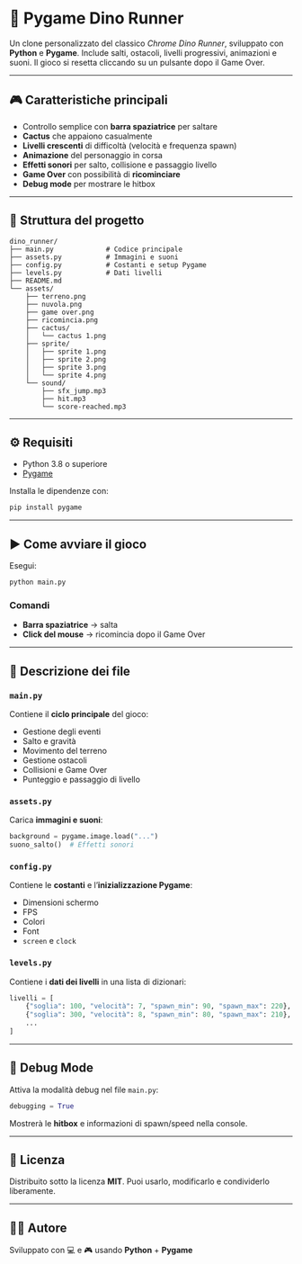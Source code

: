 # 🦖 Pygame Dino Runner

Un clone personalizzato del classico *Chrome Dino Runner*, sviluppato con **Python** e **Pygame**. Include salti, ostacoli, livelli progressivi, animazioni e suoni. Il gioco si resetta cliccando su un pulsante dopo il Game Over.

---

## 🎮 Caratteristiche principali

- Controllo semplice con **barra spaziatrice** per saltare
- **Cactus** che appaiono casualmente
- **Livelli crescenti** di difficoltà (velocità e frequenza spawn)
- **Animazione** del personaggio in corsa
- **Effetti sonori** per salto, collisione e passaggio livello
- **Game Over** con possibilità di **ricominciare**
- **Debug mode** per mostrare le hitbox

---

## 🧱 Struttura del progetto

```
dino_runner/
├── main.py             # Codice principale
├── assets.py           # Immagini e suoni
├── config.py           # Costanti e setup Pygame
├── levels.py           # Dati livelli
├── README.md
└── assets/
    ├── terreno.png
    ├── nuvola.png
    ├── game over.png
    ├── ricomincia.png
    ├── cactus/
    │   └── cactus 1.png
    ├── sprite/
    │   ├── sprite 1.png
    │   ├── sprite 2.png
    │   ├── sprite 3.png
    │   └── sprite 4.png
    └── sound/
        ├── sfx_jump.mp3
        ├── hit.mp3
        └── score-reached.mp3
```

---

## ⚙️ Requisiti

- Python 3.8 o superiore
- [Pygame](https://www.pygame.org/)

Installa le dipendenze con:

```bash
pip install pygame
```

---

## ▶️ Come avviare il gioco

Esegui:

```bash
python main.py
```

### Comandi

- **Barra spaziatrice** → salta
- **Click del mouse** → ricomincia dopo il Game Over

---

## 📁 Descrizione dei file

### `main.py`

Contiene il **ciclo principale** del gioco:

- Gestione degli eventi
- Salto e gravità
- Movimento del terreno
- Gestione ostacoli
- Collisioni e Game Over
- Punteggio e passaggio di livello

### `assets.py`

Carica **immagini e suoni**:

```python
background = pygame.image.load("...")
suono_salto()  # Effetti sonori
```

### `config.py`

Contiene le **costanti** e l’**inizializzazione Pygame**:

- Dimensioni schermo
- FPS
- Colori
- Font
- `screen` e `clock`

### `levels.py`

Contiene i **dati dei livelli** in una lista di dizionari:

```python
livelli = [
    {"soglia": 100, "velocità": 7, "spawn_min": 90, "spawn_max": 220},
    {"soglia": 300, "velocità": 8, "spawn_min": 80, "spawn_max": 210},
    ...
]
```

---

## 🐞 Debug Mode

Attiva la modalità debug nel file `main.py`:

```python
debugging = True
```

Mostrerà le **hitbox** e informazioni di spawn/speed nella console.

---

## 📄 Licenza

Distribuito sotto la licenza **MIT**. Puoi usarlo, modificarlo e condividerlo liberamente.

---

## 👨‍💻 Autore

Sviluppato con 💻 e 🎮 usando **Python** + **Pygame**
